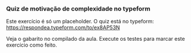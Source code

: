 ### Quiz de motivação de complexidade no typeform ###

Este exercício é só um placeholder. O quiz está no typeform: https://respondea.typeform.com/to/ex8AP53N

Veja o gabarito no compilado da aula. Execute os testes para marcar este exercício como feito.